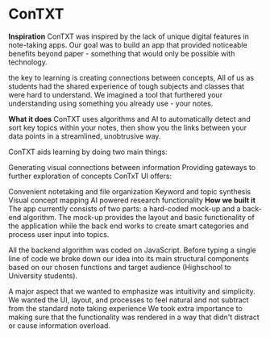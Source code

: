 # ConTXT





**Inspiration**
ConTXT was inspired by the lack of unique digital features in note-taking apps. Our goal was to build an app that provided noticeable benefits beyond paper - something that would only be possible with technology.

the key to learning is creating connections between concepts, All of us as students had the shared experience of tough subjects and classes that were hard to understand. We imagined a tool that furthered your understanding using something you already use - your notes.

**What it does**
ConTXT uses algorithms and AI to automatically detect and sort key topics within your notes, then show you the links between your data points in a streamlined, unobtrusive way.

ConTXT aids learning by doing two main things:

Generating visual connections between information
Providing gateways to further exploration of concepts
ConTxT UI offers:

Convenient notetaking and file organization
Keyword and topic synthesis
Visual concept mapping
AI powered research functionality
**How we built it**
The app currently consists of two parts: a hard-coded mock-up and a back-end algorithm. The mock-up provides the layout and basic functionality of the application while the back end works to create smart categories and process user input into topics.

All the backend algorithm was coded on JavaScript. Before typing a single line of code we broke down our idea into its main structural components based on our chosen functions and target audience (Highschool to University students).

A major aspect that we wanted to emphasize was intuitivity and simplicity. We wanted the UI, layout, and processes to feel natural and not subtract from the standard note taking experience We took extra importance to making sure that the functionality was rendered in a way that didn't distract or cause information overload.
